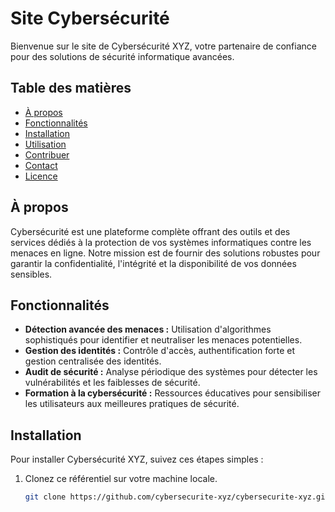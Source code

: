 #  Site Cybersécurité

Bienvenue sur le site de Cybersécurité XYZ, votre partenaire de confiance pour des solutions de sécurité informatique avancées.

## Table des matières

- [À propos](#à-propos)
- [Fonctionnalités](#fonctionnalités)
- [Installation](#installation)
- [Utilisation](#utilisation)
- [Contribuer](#contribuer)
- [Contact](#contact)
- [Licence](#licence)

## À propos

Cybersécurité est une plateforme complète offrant des outils et des services dédiés à la protection de vos systèmes informatiques contre les menaces en ligne. Notre mission est de fournir des solutions robustes pour garantir la confidentialité, l'intégrité et la disponibilité de vos données sensibles.

## Fonctionnalités

- **Détection avancée des menaces :** Utilisation d'algorithmes sophistiqués pour identifier et neutraliser les menaces potentielles.
- **Gestion des identités :** Contrôle d'accès, authentification forte et gestion centralisée des identités.
- **Audit de sécurité :** Analyse périodique des systèmes pour détecter les vulnérabilités et les faiblesses de sécurité.
- **Formation à la cybersécurité :** Ressources éducatives pour sensibiliser les utilisateurs aux meilleures pratiques de sécurité.

## Installation

Pour installer Cybersécurité XYZ, suivez ces étapes simples :

1. Clonez ce référentiel sur votre machine locale.
   ```bash
   git clone https://github.com/cybersecurite-xyz/cybersecurite-xyz.git
